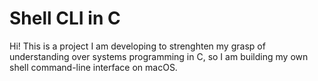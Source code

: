 # Shell CLI in C

Hi! This is a project I am developing to strenghten my grasp of understanding over systems programming in C, so I am building my own shell command-line interface on macOS. 

